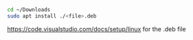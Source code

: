 ```bash
cd ~/Downloads
sudo apt install ./<file>.deb
```
https://code.visualstudio.com/docs/setup/linux for the .deb file